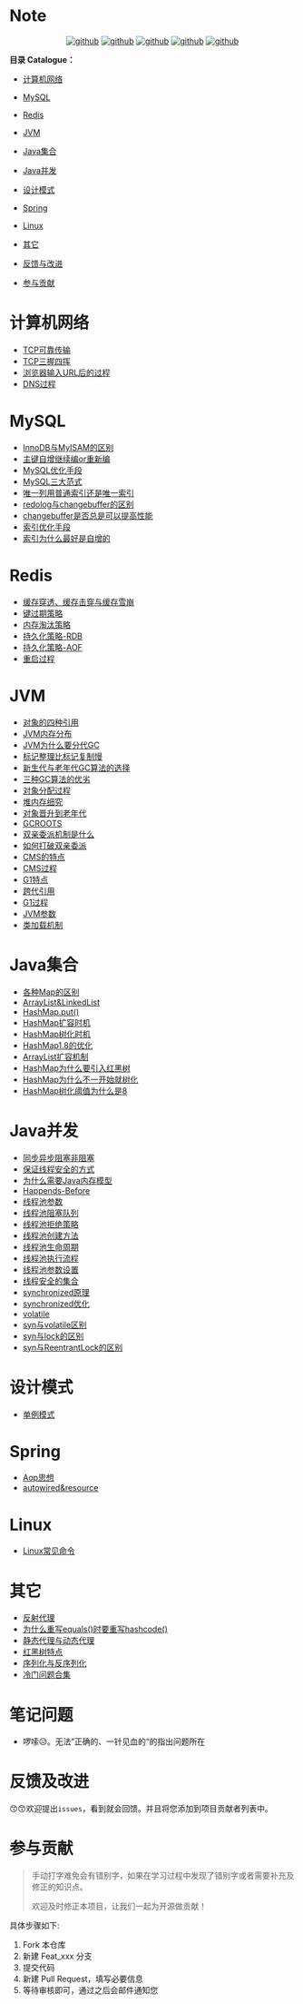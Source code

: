 # Note

<p align="center">
  <a href="https://github.com">
  <img src="https://img.shields.io/badge/MySQL-github-blue.svg" alt="github"></a>
   <a href="https://github.com">
  <img src="https://img.shields.io/badge/Redis-github-black.svg" alt="github"></a>
   <a href="https://github.com">
  <img src="https://img.shields.io/badge/JVM-github-green.svg" alt="github"></a>
   <a href="https://github.com">
  <img src="https://img.shields.io/badge/并发-github-red.svg" alt="github"></a>
   <a href="https://github.com">
  <img src="https://img.shields.io/badge/Linux-github-white.svg" alt="github"></a>
</p>


**目录 Catalogue：**

- [计算机网络](#计算机网络) 

- [MySQL](#MySQL)
- [Redis](#Redis)
- [JVM](#JVM)
- [Java集合](#Java集合)
- [Java并发](#Java并发)
- [设计模式](#设计模式)
- [Spring](./Spring/Aop思想.md)
- [Linux](#Linux)
- [其它](#其它)
- [反馈与改进](#反馈及改进)
- [参与贡献](#参与贡献)

# 计算机网络

- [TCP可靠传输](./计算机网络/TCP可靠传输.md)
- [TCP三握四挥](./计算机网络/TCP三握四挥.md)
- [浏览器输入URL后的过程](./计算机网络/浏览器输入URL后的过程.md)
- [DNS过程](./计算机网络/DNS过程.md)

# MySQL

- [InnoDB与MyISAM的区别](./MySQL/InnoDB与MyISAM的区别.md)
- [主键自增继续编or重新编](./MySQL/主键自增继续编or重新编.md)
- [MySQL优化手段](./MySQL/MySQL优化手段.md)
- [MySQL三大范式](./MySQL/MySQL三大范式.md)
- [唯一列用普通索引还是唯一索引](./MySQL/唯一列用普通索引还是唯一索引.md)
- [redolog与changebuffer的区别](./MySQL/redolog与changebuffer的区别.md)
- [changebuffer是否总是可以提高性能](./MySQL/changebuffer是否总是可以提高性能.md)
- [索引优化手段](./MySQL/索引优化手段.md)
- [索引为什么最好是自增的](./MySQL/索引为什么最好是自增的.md)

# Redis

- [缓存穿透、缓存击穿与缓存雪崩](./Redis/缓存穿透、缓存击穿与缓存雪崩.md)
- [键过期策略](./Redis/键过期策略.md)
- [内存淘汰策略](./Redis/内存淘汰策略.md)
- [持久化策略-RDB](./Redis/持久化策略-RDB.md)
- [持久化策略-AOF](./Redis/持久化策略-AOF.md)
- [重启过程](./Redis/重启过程.md)

# JVM

- [对象的四种引用](./JVM/对象的四种引用.md)
- [JVM内存分布](./JVM/JVM内存分布.md)
- [JVM为什么要分代GC](./JVM/JVM为什么要分代GC.md)
- [标记整理比标记复制慢](./JVM/标记整理比标记复制慢.md)
- [新生代与老年代GC算法的选择](./JVM/新生代与老年代GC算法的选择)
- [三种GC算法的优劣](./JVM/三种GC算法的优劣.md)
- [对象分配过程](./JVM/对象分配过程.m)
- [堆内存细究](./JVM/堆内存细究.md)
- [对象晋升到老年代](./JVM/对象晋升到老年代.md)
- [GCROOTS](./JVM/GCROOTS.md)
- [双亲委派机制是什么](./JVM/双亲委派机制是什么.md)
- [如何打破双亲委派](./JVM/如何打破双亲委派.md)
- [CMS的特点](./JVM/CMS的特点.md)
- [CMS过程](./JVM/CMS过程.md)
- [G1特点](./JVM/G1特点.md)
- [跨代引用](./JVM/跨代引用.md)
- [G1过程](./JVM/G1过程.md)
- [JVM参数](./JVM/JVM参数.md)
- [类加载机制](./JVM/类加载机制.md)

# Java集合

- [各种Map的区别](./Java集合/各种Map的区别.md)
- [ArrayList&LinkedList](./Java集合/ArrayList&LinkedList.md)
- [HashMap.put()](./Java集合/HashMapput().md)
- [HashMap扩容时机](./Java集合/HashMap扩容时机.md)
- [HashMap树化时机](./Java集合/HashMap树化时机.md)
- [HashMap1.8的优化](./Java集合/HashMap1.8的优化.md)
- [ArrayList扩容机制](./Java集合/ArrayList扩容机制.md)
- [HashMap为什么要引入红黑树](./Java集合/HashMap为什么要引入红黑树.md)
- [HashMap为什么不一开始就树化](./Java集合/HashMap为什么不一开始就树化.md)
- [HashMap树化阈值为什么是8](./Java集合/HashMap树化阈值为什么是8.md)

# Java并发

- [同步异步阻塞非阻塞](./并发/同步异步阻塞非阻塞.md)
- [保证线程安全的方式](./JVM/保证线程安全的方式.md)
- [为什么需要Java内存模型](./并发/为什么需要Java内存模型.md)
- [Happends-Before](./并发/Happends-Before.md)
- [线程池参数](./并发/线程池参数)
- [线程池阻塞队列](./并发/线程池阻塞队列.md)
- [线程池拒绝策略](./并发/线程池拒绝策略.md)
- [线程池创建方法](./并发/线程池创建方法.md)
- [线程池生命周期](./并发/线程池生命周期.md)
- [线程池执行流程](./并发/线程池执行流程.md)
- [线程池参数设置](./Java并发/线程池参数设置.md)
- [线程安全的集合](./Java并发/线程安全的集合.md)
- [synchronized原理](./Java并发/synchronized原理.md)
- [synchronized优化](./Java并发/synchronized优化.md)
- [volatile](./Java并发/volatile.md)
- [syn与volatile区别](./Java并发/syn与volatile区别.md)
- [syn与lock的区别](./Java并发/syn与lock的区别.md)
- [syn与ReentrantLock的区别](./Java并发/syn与ReentrantLock的区别.md)

# 设计模式

- [单例模式](./设计模式/单例模式.md)

# Spring

- [Aop思想](./Spring/Aop思想.md)
- [autowired&resource](./Spring/autowired&resource.md)

# Linux

- [Linux常见命令](./Linux/Linux常见命令.md)

# 其它

- [反射代理](./其它/反射代理.md)
- [为什么重写equals()时要重写hashcode()](./其它/为什么重写equals()时要重写hashcode().md)
- [静态代理与动态代理](./其它/静态代理与动态代理.md)
- [红黑树特点](./其它/红黑树特点.)
- [序列化与反序列化](./其它/序列化与反序列化.md)
- [冷门问题合集](./其它/冷门问题合集.md)

# 笔记问题

- 啰嗦😥。无法”正确的、一针见血的“的指出问题所在

# 反馈及改进

😙😙欢迎提出`issues`，看到就会回馈。并且将您添加到项目贡献者列表中。

# 参与贡献

> 手动打字难免会有错别字，如果在学习过程中发现了错别字或者需要补充及修正的知识点。
>
> 欢迎及时修正本项目，让我们一起为开源做贡献！

具体步骤如下:

1. Fork 本仓库
2. 新建 Feat_xxx 分支
3. 提交代码
4. 新建 Pull Request，填写必要信息
5. 等待审核即可，通过之后会邮件通知您
